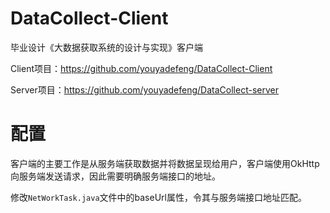 # DataCollect-Client

毕业设计《大数据获取系统的设计与实现》客户端

Client项目：https://github.com/youyadefeng/DataCollect-Client

Server项目：https://github.com/youyadefeng/DataCollect-server

# 配置

客户端的主要工作是从服务端获取数据并将数据呈现给用户，客户端使用OkHttp向服务端发送请求，因此需要明确服务端接口的地址。

修改`NetWorkTask.java`文件中的baseUrl属性，令其与服务端接口地址匹配。



